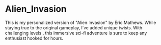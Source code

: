 # Alien_Invasion
This is my personalized version of "Alien Invasion" by Eric Mathews. While staying true to the original gameplay, I've added unique twists. With challenging levels , this immersive sci-fi adventure is sure to keep any enthusiast hooked for hours.
